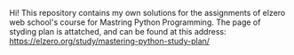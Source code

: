 Hi!
This repository contains my own solutions for the assignments of elzero web school's course for Mastring Python Programming.
The page of styding plan is attatched, and can be found at this address:
https://elzero.org/study/mastering-python-study-plan/
